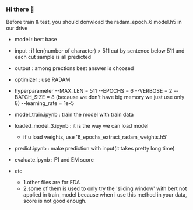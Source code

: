 ### Hi there 👋
Before train & test, you should donwload the radam_epoch_6 model.h5 in our drive

- model : bert base
- input : if len(number of character) > 511 cut by sentence below 511 and each cut sample is all predicted
- output : among prections best answer is choosed
- optimizer : use RADAM
- hyperparameter 
  --MAX_LEN = 511 
  --EPOCHS = 6 
  --VERBOSE = 2 
  --BATCH_SIZE = 8 (because we don't have big memory we just use only 8) 
  --learning_rate = 1e-5 



- model_train.ipynb : train the model with train data
- loaded_model_3.ipynb : it is the way we can load model
  - if u load weights, use '6_epochs_extract_radam_weights.h5'
- predict.ipynb : make prediction with input(it takes pretty long time)
- evaluate.ipynb : F1 and EM score
- etc
  - 1.other files are for EDA
  - 2.some of them is used to only try the 'sliding window' with bert not applied in train_model because when i use this method in your data, score is not good enough.

